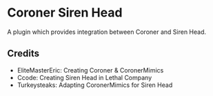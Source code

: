 # Coroner Siren Head

A plugin which provides integration between Coroner and Siren Head.

## Credits
- EliteMasterEric: Creating Coroner & CoronerMimics
- Ccode: Creating Siren Head in Lethal Company
- Turkeysteaks: Adapting CoronerMimics for Siren Head
